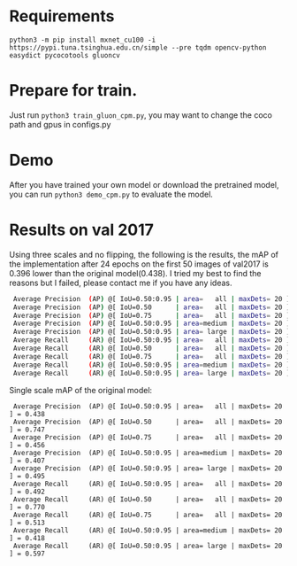 # Requirements

`python3 -m pip install mxnet_cu100 -i https://pypi.tuna.tsinghua.edu.cn/simple --pre tqdm opencv-python easydict pycocotools gluoncv`

# Prepare for train.
Just run `python3 train_gluon_cpm.py`, you may want to change the coco path and gpus in configs.py


# Demo
After you have trained your own model or download the pretrained model, you can run `python3 demo_cpm.py` to evaluate the model.


# Results on val 2017

Using three scales and no flipping, the following is the results, the mAP of the implementation after 24 epochs
on the first 50 images of val2017 is 0.396 lower than the original model(0.438).
I tried my best to find the reasons but I failed, please contact me if you have any ideas.

```bash
 Average Precision  (AP) @[ IoU=0.50:0.95 | area=   all | maxDets= 20 ] = 0.396
 Average Precision  (AP) @[ IoU=0.50      | area=   all | maxDets= 20 ] = 0.704
 Average Precision  (AP) @[ IoU=0.75      | area=   all | maxDets= 20 ] = 0.387
 Average Precision  (AP) @[ IoU=0.50:0.95 | area=medium | maxDets= 20 ] = 0.365
 Average Precision  (AP) @[ IoU=0.50:0.95 | area= large | maxDets= 20 ] = 0.443
 Average Recall     (AR) @[ IoU=0.50:0.95 | area=   all | maxDets= 20 ] = 0.444
 Average Recall     (AR) @[ IoU=0.50      | area=   all | maxDets= 20 ] = 0.728
 Average Recall     (AR) @[ IoU=0.75      | area=   all | maxDets= 20 ] = 0.450
 Average Recall     (AR) @[ IoU=0.50:0.95 | area=medium | maxDets= 20 ] = 0.378
 Average Recall     (AR) @[ IoU=0.50:0.95 | area= large | maxDets= 20 ] = 0.537
```

Single scale mAP of the original model:
```
 Average Precision  (AP) @[ IoU=0.50:0.95 | area=   all | maxDets= 20 ] = 0.438
 Average Precision  (AP) @[ IoU=0.50      | area=   all | maxDets= 20 ] = 0.747
 Average Precision  (AP) @[ IoU=0.75      | area=   all | maxDets= 20 ] = 0.456
 Average Precision  (AP) @[ IoU=0.50:0.95 | area=medium | maxDets= 20 ] = 0.407
 Average Precision  (AP) @[ IoU=0.50:0.95 | area= large | maxDets= 20 ] = 0.495
 Average Recall     (AR) @[ IoU=0.50:0.95 | area=   all | maxDets= 20 ] = 0.492
 Average Recall     (AR) @[ IoU=0.50      | area=   all | maxDets= 20 ] = 0.770
 Average Recall     (AR) @[ IoU=0.75      | area=   all | maxDets= 20 ] = 0.513
 Average Recall     (AR) @[ IoU=0.50:0.95 | area=medium | maxDets= 20 ] = 0.418
 Average Recall     (AR) @[ IoU=0.50:0.95 | area= large | maxDets= 20 ] = 0.597
```